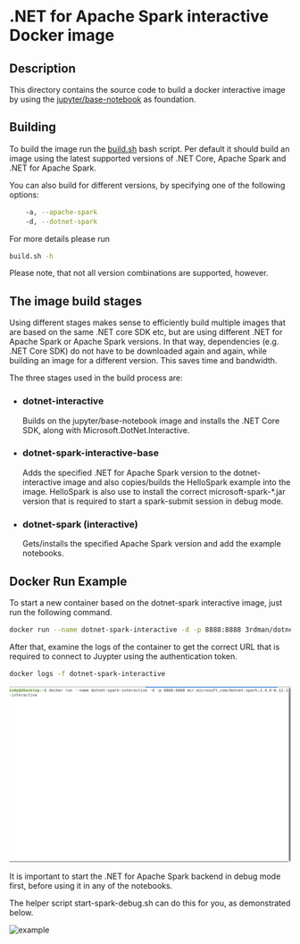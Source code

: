 # .NET for Apache Spark interactive Docker image

## Description

This directory contains the source code to build a docker interactive image by using the [jupyter/base-notebook](https://hub.docker.com/r/jupyter/base-notebook) as foundation.

## Building

To build the image run the [build.sh](build.sh) bash script. Per default it should build an image using the latest supported versions of .NET Core, Apache Spark and .NET for Apache Spark.

You can also build for different versions, by specifying one of the following options:

```bash
    -a, --apache-spark
    -d, --dotnet-spark
```

For more details please run

```bash
build.sh -h
```

Please note, that not all version combinations are supported, however.

## The image build stages

Using different stages makes sense to efficiently build multiple images that are based on the same .NET core SDK etc, but are using different .NET for Apache Spark or Apache Spark versions.
In that way, dependencies (e.g. .NET Core SDK) do not have to be downloaded again and again, while building an image for a different version. This saves time and bandwidth.

The three stages used in the build process are:

- ### **dotnet-interactive**

  Builds on the jupyter/base-notebook image and installs the .NET Core SDK, along with Microsoft.DotNet.Interactive.

- ### **dotnet-spark-interactive-base**

  Adds the specified .NET for Apache Spark version to the dotnet-interactive image and also copies/builds the HelloSpark example into the image. HelloSpark is also use to install the correct microsoft-spark-*.jar version that is required to start a spark-submit session in debug mode.

- ### **dotnet-spark (interactive)**

  Gets/installs the specified Apache Spark version and add the example notebooks.

## Docker Run Example

To start a new container based on the dotnet-spark interactive image, just run the following command.

```bash
docker run --name dotnet-spark-interactive -d -p 8888:8888 3rdman/dotnet-spark:interactive-latest
```

After that, examine the logs of the container to get the correct URL that is required to connect to Juypter using the authentication token.

```bash
docker logs -f dotnet-spark-interactive
```

![launch](img/dotnet-interactive-docker-launch.gif)

It is important to start the .NET for Apache Spark backend in debug mode first, before using it in any of the notebooks.

The helper script start-spark-debug.sh can do this for you, as demonstrated below.

![example](img/dotnet-interactive-docker-example.gif)
